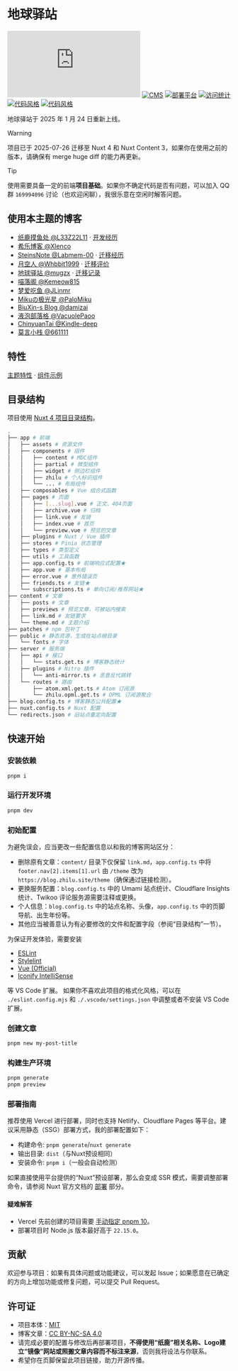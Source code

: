# 地球驿站

[![框架](https://img.shields.io/badge/框架-Nuxt-00DC82?logo=Nuxt.js)](https://nuxt.com/)
[![CMS](https://img.shields.io/badge/CMS-Nuxt%20Content-00DC82?logo=Nuxt.js)](https://content.nuxt.com/)
[![部署平台](https://img.shields.io/badge/部署平台-Vercel-000000?logo=Vercel)](https://vercel.com/)
[![访问统计](https://img.shields.io/badge/访问统计-Umami-000000?logo=Umami)](https://github.com/umami-software/umami)
[![代码风格](https://img.shields.io/badge/代码风格-ESLint-4B32C3?logo=ESLint)](https://eslint.org/)
[![代码风格](https://img.shields.io/badge/代码风格-Stylelint-263238?logo=Stylelint)](https://stylelint.io/)

地球驿站于 2025 年 1 月 24 日重新上线。

> [!WARNING]
> 项目已于 2025-07-26 迁移至 Nuxt 4 和 Nuxt Content 3，如果你在使用之前的版本，请确保有 merge huge diff 的能力再更新。

> [!TIP]
> 使用需要具备一定的前端**项目基础**。如果你不确定代码是否有问题，可以加入 QQ 群 `169994096` 讨论（也欢迎闲聊），我很乐意在空闲时解答问题。

## 使用本主题的博客

- [纸鹿摸鱼处 @L33Z22L11](https://blog.zhilu.site/) · [开发经历](https://blog.zhilu.site/2024/blog-using-nuxt)
- [希乐博客 @Xlenco](https://blog.xlenco.top/)
- [SteinsNote @Labmem-00](https://blog.labmem.chat/) · [迁移经历](https://blog.labmem.chat/2024/beforeeverything)
- [月空人 @Whbbit1999](https://whbbit.cn/) · [迁移评价](https://whbbit.cn/posts/2025/why-migrate-to-nuxt)
- [地球驿站 @mugzx](https://blog.mugzx.top/) · [迁移记录](https://blog.mugzx.top/)
- [喵落阁 @Kemeow815](https://blog-v3.kemeow.top/)
- [梦爱吃鱼 @JLinmr](https://blog.ruom.top/)
- [Mikuの极光星 @PaloMiku](https://blog.sotkg.com/)
- [BiuXin-s Blog @damizai](https://zhilu.biuxin.com/)
- [液泡部落格 @VacuolePaoo](https://blog.vacu.top/)
- [ChinyuanTai @Kindle-deep](https://blog.knlde.top/)
- [莫言小栈 @661111](https://www.myxz.top/)

## 特性

[主题特性](https://blog.zhilu.site/theme) · [组件示例](https://blog.zhilu.site/previews/example)

## 目录结构

项目使用 [Nuxt 4 项目目录结构](https://nuxt.com/docs/4.x/guide/directory-structure/app/app)。

```sh
.
├── app # 前端
│   ├── assets # 资源文件
│   ├── components # 组件
│   │   ├── content # MDC组件
│   │   ├── partial # 微型组件
│   │   ├── widget # 侧边栏组件
│   │   ├── zhilu # 个人标识组件
│   │   └── ... # 布局组件
│   ├── composables # Vue 组合式函数
│   ├── pages # 页面
│   │   ├── [...slug].vue # 正文、404页面
│   │   ├── archive.vue # 归档
│   │   ├── link.vue # 友链
│   │   ├── index.vue # 首页
│   │   └── preview.vue # 预览的文章
│   ├── plugins # Nuxt / Vue 插件
│   ├── stores # Pinia 状态管理
│   ├── types # 类型定义
│   ├── utils # 工具函数
│   ├── app.config.ts # 前端响应式配置★
│   ├── app.vue # 基本布局
│   ├── error.vue # 意外错误页
│   ├── friends.ts # 友链★
│   └── subscriptions.ts # 单向订阅/推荐网站★
├── content # 文章
│   ├── posts # 文章
│   ├── previews # 预览文章，可被站内搜索
│   ├── link.md # 友链要求
│   └── theme.md # 主题介绍
├── patches # npm 包补丁
├── public # 静态资源，生成在站点根目录
│   └── fonts # 字体
├── server # 服务端
│   ├── api # 接口
│   │   └── stats.get.ts # 博客静态统计
│   ├── plugins # Nitro 插件
│   │   └── anti-mirror.ts # 恶意反代跳转
│   └── routes # 路由
│       ├── atom.xml.get.ts # Atom 订阅源
│       └── zhilu.opml.get.ts # OPML 订阅源聚合
├── blog.config.ts # 博客静态公共配置★
├── nuxt.config.ts # Nuxt 配置
└── redirects.json # 旧站点重定向配置
```

## 快速开始

### 安装依赖

```sh
pnpm i
```

### 运行开发环境

```sh
pnpm dev
```

### 初始配置

为避免误会，应当更改一些配置信息以和我的博客网站区分：

- 删除原有文章：`content/` 目录下仅保留 `link.md`，`app.config.ts` 中将 `footer.nav[2].items[1].url` 由 `/theme` 改为 `https://blog.zhilu.site/theme`（确保通过链接检测）。
- 更换服务配置：`blog.config.ts` 中的 Umami 站点统计、Cloudflare Insights 统计、Twikoo 评论服务源需要注释或更换。
- 个人信息：`blog.config.ts` 中的站点名称、头像，`app.config.ts` 中的页脚导航、出生年份等。
- 其他应当被善意认为有必要修改的文件和配置字段（参阅“目录结构”一节）。

为保证开发体验，需要安装

 - [ESLint](https://marketplace.visualstudio.com/items?itemName=dbaeumer.vscode-eslint)
 - [Stylelint](https://marketplace.visualstudio.com/items?itemName=stylelint.vscode-stylelint)
 - [Vue (Official)](https://marketplace.visualstudio.com/items?itemName=Vue.volar)
 - [Iconify IntelliSense](https://marketplace.visualstudio.com/items?itemName=antfu.iconify)

 等 VS Code 扩展。
如果你不喜欢此项目的格式化风格，可以在 `./eslint.config.mjs` 和 `./.vscode/settings.json` 中调整或者不安装 VS Code 扩展。

### 创建文章

```sh
pnpm new my-post-title
```

### 构建生产环境

```sh
pnpm generate
pnpm preview
```

### 部署指南

推荐使用 Vercel 进行部署，同时也支持 Netlify、Cloudflare Pages 等平台。建议采用静态（SSG）部署方式，我的部署配置如下：

- 构建命令: `pnpm generate`/`nuxt generate`
- 输出目录: `dist`（与Nuxt预设相同）
- 安装命令: `pnpm i`（一般会自动检测）

如果直接使用平台提供的“Nuxt”预设部署，那么会变成 SSR 模式，需要调整部署命令，请参阅 Nuxt 官方文档的 [部署](https://nuxt.com/docs/getting-started/deployment) 部分。

#### 疑难解答

- Vercel 先前创建的项目需要 [手动指定 pnpm 10](https://vercel.com/docs/builds/configure-a-build#corepack)。
- 部署项目时 Node.js 版本最好高于 `22.15.0`。

## 贡献

欢迎参与项目：如果有具体问题或功能建议，可以发起 Issue；如果愿意在已确定的方向上增加功能或修复问题，可以提交 Pull Request。

## 许可证

- 项目本体：[MIT](LICENSE)
- 博客文章：[CC BY-NC-SA 4.0](https://creativecommons.org/licenses/by-nc-sa/4.0/deed.zh-hans)
- 请完成必要的配置与修改后再部署项目，**不得使用“纸鹿”相关名称、Logo建立“镜像”网站或照搬文章内容而不标注来源**，否则我将设法与你联系。
- 希望你在页脚保留此项目链接，助力开源传播。
